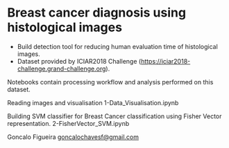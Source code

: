 # Breast cancer diagnosis using histological images

- Build detection tool for reducing human evaluation time of histological images.
- Dataset provided by ICIAR2018 Challenge (https://iciar2018-challenge.grand-challenge.org).

Notebooks contain processing workflow and analysis performed on this dataset.

Reading images and visualisation
1-Data_Visualisation.ipynb

Building SVM classifier for Breast Cancer classification using Fisher Vector representation.
2-FisherVector_SVM.ipynb

Goncalo Figueira
goncalochavesf@gmail.com


